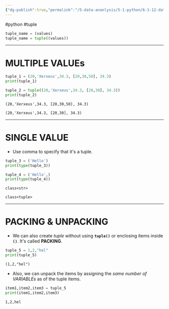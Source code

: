 ```yaml
---
{"dg-publish":true,"permalink":"/5-data-ananlysis/5-1-python/6-1-12-data-stuctures/tuples/2-creating-python-tuple/","noteIcon":""}
---
```


#python #tuple 
```Python
tuple_name = (values)
tuple_name = tuple((values))
```
***
# MULTIPLE VALUEs
``` Python
tuple_1 = (20,'Xerxeus',34.3, [20,30,50], 34.3)
print(tuple_1)

tuple_2 = tuple((20,'Xerxeus',34.3, [20,30], 34.3))
print(tuple_2)
```

```Output
(20,'Xerxeus',34.3, [20,30,50], 34.3)

(20,'Xerxeus',34.3, [20,30], 34.3)
```
***
# SINGLE VALUE 
- Use comma to specify that it's a tuple.
```Python
tuple_3 = ('Hello')
print(type(tuple_3))

tuple_4 = ('Hello',)
print(type(tuple_4))
```

```Output
class<str>

class<tuple>
```
***
# PACKING & UNPACKING
- We can also create *tuple* without using **`tuple()`** or enclosing items inside **`()`**. It's called **PACKING**.
```Python 
tuple_5 = 1,2,"hel"
print(tuple_5)
```

```Output
(1,2,"hel")
```

- Also, we can unpack the items by assigning the *same number of VARIABLEs* as of the tuple items.
```Python 
item1,item2,item3 = tuple_5
print(item1,item2,item3)
```

```Output
1,2,hel
```

